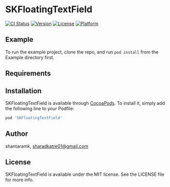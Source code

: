 # SKFloatingTextField

[![CI Status](https://img.shields.io/travis/shantaramk/SKFloatingTextField.svg?style=flat)](https://travis-ci.org/shantaramk/SKFloatingTextField)
[![Version](https://img.shields.io/cocoapods/v/SKFloatingTextField.svg?style=flat)](https://cocoapods.org/pods/SKFloatingTextField)
[![License](https://img.shields.io/cocoapods/l/SKFloatingTextField.svg?style=flat)](https://cocoapods.org/pods/SKFloatingTextField)
[![Platform](https://img.shields.io/cocoapods/p/SKFloatingTextField.svg?style=flat)](https://cocoapods.org/pods/SKFloatingTextField)

## Example

To run the example project, clone the repo, and run `pod install` from the Example directory first.

## Requirements

## Installation

SKFloatingTextField is available through [CocoaPods](https://cocoapods.org). To install
it, simply add the following line to your Podfile:

```ruby
pod 'SKFloatingTextField'
```

## Author

shantaramk, sharadkatre01@gmail.com

## License

SKFloatingTextField is available under the MIT license. See the LICENSE file for more info.
